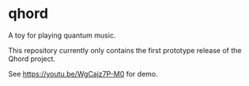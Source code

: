 # qhord
A toy for playing quantum music.

This repository currently only contains the first prototype release of the Qhord project.

See https://youtu.be/WgCajz7P-M0 for demo.
